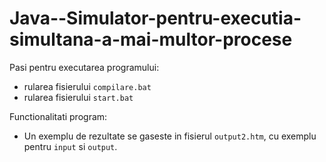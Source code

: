 # Java--Simulator-pentru-executia-simultana-a-mai-multor-procese
Pasi pentru executarea programului:

* rularea fisierului `compilare.bat`
* rularea fisierului `start.bat`

Functionalitati program:

* Un exemplu de rezultate se gaseste in fisierul `output2.htm`, cu exemplu pentru `input` si `output`.
